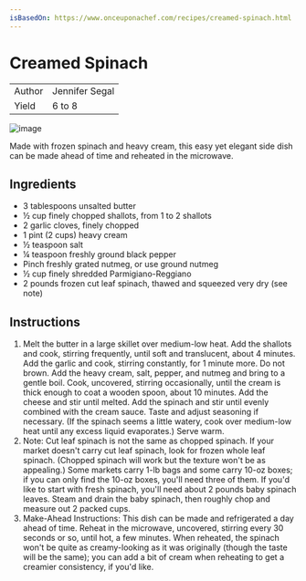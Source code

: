 ```yaml
---
isBasedOn: https://www.onceuponachef.com/recipes/creamed-spinach.html
---
```


# Creamed Spinach

| | |
| --- | --- |
| Author | Jennifer Segal |
| Yield | 6 to 8 |

![image](https://www.onceuponachef.com/images/2019/12/Creamed-Spinach-1200x1455.jpg)

Made with frozen spinach and heavy cream, this easy yet elegant side dish can be made ahead of time and reheated in the microwave.

## Ingredients

* 3 tablespoons  unsalted butter
* &frac12; cup finely chopped shallots, from 1 to 2 shallots
* 2  garlic cloves, finely chopped
* 1 pint (2 cups) heavy cream
* &frac12; teaspoon salt
* &frac14; teaspoon freshly ground black pepper
* Pinch freshly grated nutmeg, or use ground nutmeg
* &frac12; cup finely shredded Parmigiano-Reggiano
* 2 pounds frozen cut leaf spinach, thawed and squeezed very dry (see note) 

## Instructions

1. Melt the butter in a large skillet over medium-low heat. Add the shallots and cook, stirring frequently, until soft and translucent, about 4 minutes. Add the garlic and cook, stirring constantly, for 1 minute more. Do not brown. Add the heavy cream, salt, pepper, and nutmeg and bring to a gentle boil. Cook, uncovered, stirring occasionally, until the cream is thick enough to coat a wooden spoon, about 10 minutes. Add the cheese and stir until melted. Add the spinach and stir until evenly combined with the cream sauce. Taste and adjust seasoning if necessary. (If the spinach seems a little watery, cook over medium-low heat until any excess liquid evaporates.) Serve warm.
1. Note: Cut leaf spinach is not the same as chopped spinach. If your market doesn't carry cut leaf spinach, look for frozen whole leaf spinach. (Chopped spinach will work but the texture won't be as appealing.) Some markets carry 1-lb bags and some carry 10-oz boxes; if you can only find the 10-oz boxes, you'll need three of them. If you'd like to start with fresh spinach, you'll need about 2 pounds baby spinach leaves. Steam and drain the baby spinach, then roughly chop and measure out 2 packed cups.
1. Make-Ahead Instructions: This dish can be made and refrigerated a day ahead of time. Reheat in the microwave, uncovered, stirring every 30 seconds or so, until hot, a few minutes. When reheated, the spinach won't be quite as creamy-looking as it was originally (though the taste will be the same); you can add a bit of cream when reheating to get a creamier consistency, if you'd like.


